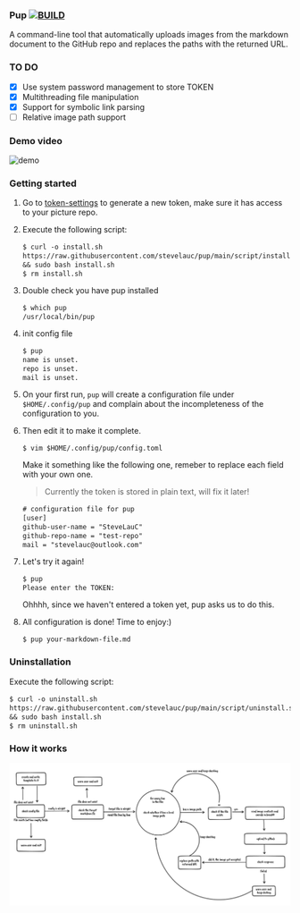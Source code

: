 ### Pup [![BUILD](https://github.com/stevelauc/pup/workflows/Rust/badge.svg)](https://github.com/stevelauc/pup/actions/workflows/build.yml)
A command-line tool that automatically uploads images from the markdown document to
the GitHub repo and replaces the paths with the returned URL.

### TO DO
- [x] Use system password management to store TOKEN
- [x] Multithreading file manipulation
- [x] Support for symbolic link parsing
- [ ] Relative image path support

### Demo video
  ![demo](https://user-images.githubusercontent.com/96880612/163778336-a2fda462-0af0-45fa-afb5-bbec48b438fa.gif)

### Getting started
1. Go to [token-settings](https://github.com/settings/tokens) to generate a new
   token, make sure it has access to your picture repo.

2. Execute the following script: 

   ```shell
   $ curl -o install.sh https://raw.githubusercontent.com/stevelauc/pup/main/script/install.sh && sudo bash install.sh
   $ rm install.sh
   ```

3. Double check you have pup installed
   ```shell
   $ which pup
   /usr/local/bin/pup
   ```
4. init config file
   ```shell
   $ pup
   name is unset.
   repo is unset.
   mail is unset.
   ```
5. On your first run, `pup` will create a configuration file under
`$HOME/.config/pup` and complain about the incompleteness of the configuration
to you.

6. Then edit it to make it complete.
   ```shell
   $ vim $HOME/.config/pup/config.toml
   ```
   Make it something like the following one, remeber to replace each field with your own one.

   > Currently the token is stored in plain text, will fix it later!
   ```
   # configuration file for pup
   [user]
   github-user-name = "SteveLauC"
   github-repo-name = "test-repo"
   mail = "stevelauc@outlook.com"
   ```
7. Let's try it again!
   ```shell
   $ pup
   Please enter the TOKEN: 
   ```
   Ohhhh, since we haven't entered a token yet, pup asks us to do this.

8. All configuration is done! Time to enjoy:)
   ```shell
   $ pup your-markdown-file.md
   ```
### Uninstallation
   Execute the following script:

   ```shell
   $ curl -o uninstall.sh https://raw.githubusercontent.com/stevelauc/pup/main/script/uninstall.sh && sudo bash install.sh
   $ rm uninstall.sh
   ```
### How it works
![workflow](https://github.com/SteveLauC/pic/blob/main/Page%201.png)
